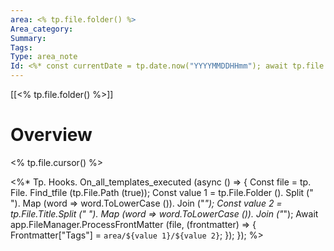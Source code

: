 ```yaml
---
area: <% tp.file.folder() %>
Area_category: 
Summary: 
Tags: 
Type: area_note
Id: <%* const currentDate = tp.date.now("YYYYMMDDHHmm"); await tp.file.rename(`${currentDate}`); tR = currentDate; %>
---
```

[[<% tp.file.folder() %>]] 
# Overview
<% tp.file.cursor() %>

<%* 
Tp. Hooks. On_all_templates_executed (async () => { 
    Const file = tp. File. Find_tfile (tp.File.Path (true)); 
    Const value 1 = tp.File.Folder (). Split (" "). Map (word => word.ToLowerCase ()). Join ("_"); 
    Const value 2 = tp.File.Title.Split (" "). Map (word => word.ToLowerCase ()). Join ("_"); 
    Await app.FileManager.ProcessFrontMatter (file, (frontmatter) => { 
        Frontmatter["Tags"] = `area/${value 1}/${value 2}`; 
    }); 
}); 
%>